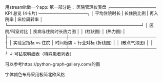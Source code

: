  用streamlit做一个app:
 第一部分是：
 医院管理仪表盘
 ┌─────────────── KPI 总览 (4卡片) ────────────────┐
 │  平均住院时长 | 长住院比例 | 再入院率 | 床位周转率 │
 └────────────────────────────────────────────┘
 │ 医院/科室对比     │ 疾病与住院时长热力图           │
 │ (柱状图)          │ (热力图)                      │
 ├───────────────────┼─────────────────────────────┤
 │ 实验室指标 vs 住院 │ 时间趋势 + 行业对标 (折线图)   │
 │ (散点气泡图)      │                               │
 └───────────────────┴─────────────────────────────┘
          ↓
     可钻取明细表（特殊患者列表）

可以参考https://python-graph-gallery.com/的图

字体颜色布局采用极简北欧风格

